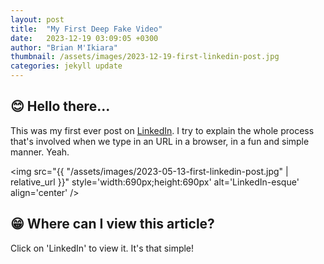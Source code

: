 ```yaml
---
layout: post
title:  "My First Deep Fake Video"
date:   2023-12-19 03:09:05 +0300
author: "Brian M'Ikiara"
thumbnail: /assets/images/2023-12-19-first-linkedin-post.jpg
categories: jekyll update
---
```


## 😊 Hello there...

This was my first ever post on [LinkedIn](https://linkedin.com/pulse/my-first-deep-fake-video-brian-m-ikiara-islrf/). I try to explain the whole process that's involved when we type in an URL in a browser, in a fun and simple manner. Yeah.

<img src="{{ "/assets/images/2023-05-13-first-linkedin-post.jpg" | relative_url }}" style='width:690px;height:690px' alt='LinkedIn-esque' align='center' />

## 😁 Where can I view this article?

Click on 'LinkedIn' to view it. It's that simple!
